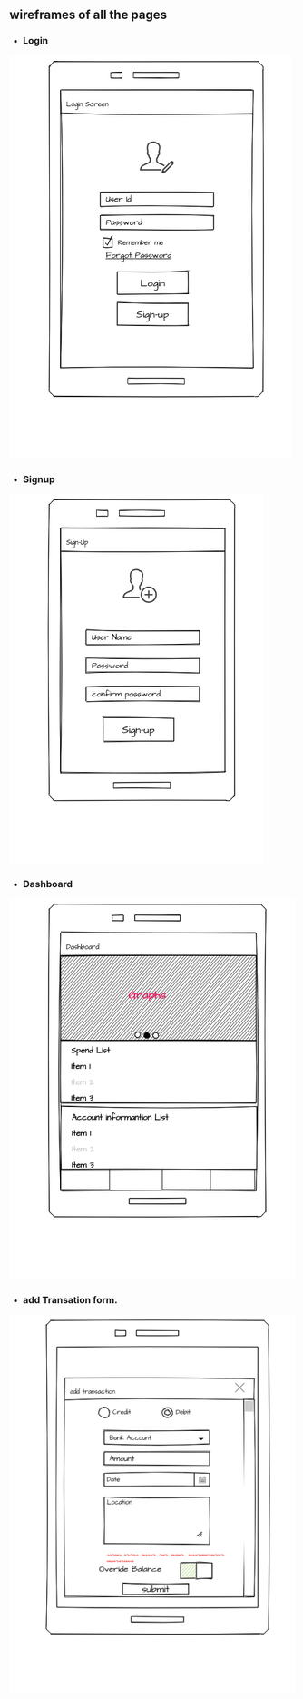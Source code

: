 ## wireframes of all the pages

* ### Login

![login](./login/login.png)

* ### Signup 

![Signup](./signup/signup.png)

* ### Dashboard

![Dashboard](./dashboard/Dashboard.png)

* ### add Transation form.

![transactionForm](./add-tform/addTransaction.png)